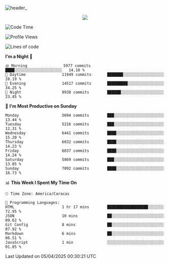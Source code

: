 ![header_](https://github.com/user-attachments/assets/4010d822-ccdc-4198-b608-18c773338d18)


<p align="center">
  <a href="http://www.github.com/thevacs">
    <img src="https://github-readme-streak-stats.herokuapp.com/?user=thevacs&stroke=ffffff&background=1c1917&ring=0891b2&fire=0891b2&currStreakNum=ffffff&currStreakLabel=0891b2&sideNums=ffffff&sideLabels=ffffff&dates=ffffff&hide_border=true" />
  </a>
</p>

<!--START_SECTION:waka-->
![Code Time](http://img.shields.io/badge/Code%20Time-3%2C358%20hrs%2054%20mins-blue)

![Profile Views](http://img.shields.io/badge/Profile%20Views-1-blue)

![Lines of code](https://img.shields.io/badge/From%20Hello%20World%20I%27ve%20Written-5.2%20million%20lines%20of%20code-blue)

**I'm a Night 🦉** 

```text
🌞 Morning                5977 commits        ████░░░░░░░░░░░░░░░░░░░░░   14.10 % 
🌆 Daytime                11949 commits       ███████░░░░░░░░░░░░░░░░░░   28.19 % 
🌃 Evening                14517 commits       █████████░░░░░░░░░░░░░░░░   34.25 % 
🌙 Night                  9938 commits        ██████░░░░░░░░░░░░░░░░░░░   23.45 % 
```
📅 **I'm Most Productive on Sunday** 

```text
Monday                   5694 commits        ███░░░░░░░░░░░░░░░░░░░░░░   13.44 % 
Tuesday                  5216 commits        ███░░░░░░░░░░░░░░░░░░░░░░   12.31 % 
Wednesday                6441 commits        ████░░░░░░░░░░░░░░░░░░░░░   15.20 % 
Thursday                 6032 commits        ████░░░░░░░░░░░░░░░░░░░░░   14.23 % 
Friday                   6037 commits        ████░░░░░░░░░░░░░░░░░░░░░   14.24 % 
Saturday                 5869 commits        ███░░░░░░░░░░░░░░░░░░░░░░   13.85 % 
Sunday                   7092 commits        ████░░░░░░░░░░░░░░░░░░░░░   16.73 % 
```


📊 **This Week I Spent My Time On** 

```text
🕑︎ Time Zone: America/Caracas

💬 Programming Languages: 
HTML                     1 hr 17 mins        ██████████████████░░░░░░░   72.95 % 
JSON                     10 mins             ██░░░░░░░░░░░░░░░░░░░░░░░   09.62 % 
Git Config               8 mins              ██░░░░░░░░░░░░░░░░░░░░░░░   07.92 % 
Markdown                 6 mins              ██░░░░░░░░░░░░░░░░░░░░░░░   06.51 % 
JavaScript               1 min               ░░░░░░░░░░░░░░░░░░░░░░░░░   01.85 % 
```


 Last Updated on 05/04/2025 00:30:21 UTC
<!--END_SECTION:waka-->
